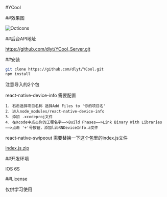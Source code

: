 #YCool

##效果图

![Octicons](http://p1.bqimg.com/1949/1cc0df484d580e51.gif)


##后台API地址

https://github.com/dlyt/YCool_Server.git

##安装
```bash
git clone https://github.com/dlyt/YCool.git
npm install
```
注意导入的2个包

  react-native-device-info 需要配置
  
    1. 右击选择项目名称 选择Add Files to '你的项目名'
    2. 进入node_modules/react-native-device-info
    3. 添加 .xcodeproj文件
    4. 在Xcode中点击你的工程名字——>Build Phases——>Link Binary With Libraries——>点击 '+'号按钮，添加libRNDeviceInfo.a文件

  react-native-swipeout 需要替换一下这个包里的index.js文件

  [index.js.zip](https://github.com/dancormier/react-native-swipeout/files/340703/index.js.zip)

##开发环境

IOS  6S


##License

仅供学习使用
